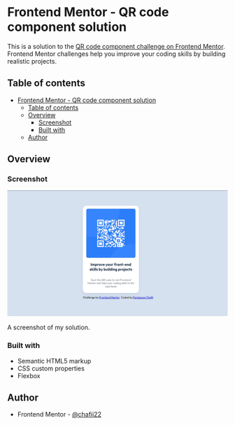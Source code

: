 # Frontend Mentor - QR code component solution

This is a solution to the [QR code component challenge on Frontend Mentor](https://www.frontendmentor.io/challenges/qr-code-component-iux_sIO_H). Frontend Mentor challenges help you improve your coding skills by building realistic projects.

## Table of contents

- [Frontend Mentor - QR code component solution](#frontend-mentor---qr-code-component-solution)
  - [Table of contents](#table-of-contents)
  - [Overview](#overview)
    - [Screenshot](#screenshot)
    - [Built with](#built-with)
  - [Author](#author)

## Overview

### Screenshot

![screenshot](/docs/images/Screenshot.jpg)

A screenshot of my solution.

### Built with

- Semantic HTML5 markup
- CSS custom properties
- Flexbox

## Author

- Frontend Mentor - [@chafii22](https://www.frontendmentor.io/profile/chafii22)
